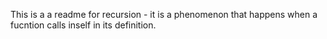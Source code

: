 This is a a readme for recursion - it is a phenomenon that happens when a fucntion calls inself in its definition.

